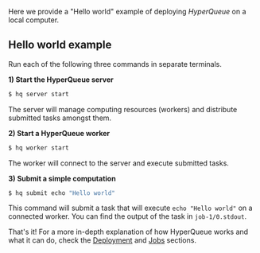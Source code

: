 Here we provide a "Hello world" example of deploying *HyperQueue* on a local computer.

## Hello world example
Run each of the following three commands in separate terminals.

**1) Start the HyperQueue server**

```bash
$ hq server start
```

The server will manage computing resources (workers) and distribute submitted tasks amongst them.

**2) Start a HyperQueue worker**

```bash
$ hq worker start
```

The worker will connect to the server and execute submitted tasks.

**3) Submit a simple computation**

```bash
$ hq submit echo "Hello world"
```

This command will submit a task that will execute `echo "Hello world"` on a connected worker. You can find the output of
the task in `job-1/0.stdout`.

That's it! For a more in-depth explanation of how HyperQueue works and what it can do, check the [Deployment](setup.md)
and [Jobs](jobs.md) sections.
